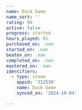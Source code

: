 ```yaml
---
name: Duck Game
name_sort: ''
rating: 99
active: false
progress: started
hours_played: 61
purchased_on: .nan
started_on: .nan
beaten_on: .nan
completed_on: .nan
mastered_on: .nan
identifiers:
  - type: steam
    appid: '312530'
    name: Duck Game
    synced_on: '2024-10-04'

---
```

